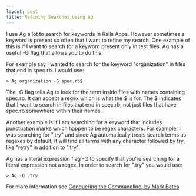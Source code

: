 ```yaml
---
layout: post
title: Refining Searches using Ag
---
```


I use Ag a lot to search for keywords in Rails Apps.  However sometimes a keyword is present so often that I want to refine my search.  One example of this is if I want to search for a keyword present only in test files. Ag has a useful -G flag that allows you to do this.

For example say I wanted to search for the keyword "organization" in files that end in spec.rb.  I would use:

```
> Ag organization -G spec.rb$
```

The -G flag tells Ag to look for the term inside files with names containing spec.rb.  It can accept a regex which is what the $ is for.  The $ indicates that I want to search in files that end in spec.rb, not just files that have spec.rb somewhere within their names.

Another example is if I am searching for a keyword that includes punctuation marks which happen to be regex characters.  For example, I was searching for ".try" and since Ag automatically treats search terms as regexes by default, it will find all terms with any character followed by try, like "retry" in addition to ".try".

Ag has a literal expression flag -Q to specify that you're searching for a literal expression not a regex.  In order to search for ".try" you would use:

```
> Ag -Q .try
```

For more  information see [Conquering the Commandline, by Mark Bates](http://conqueringthecommandline.com/book/ack_ag)
